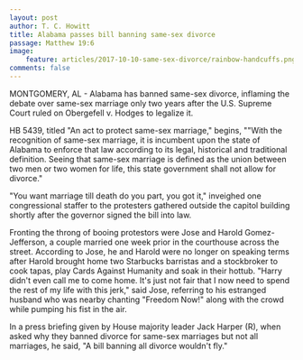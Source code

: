 ```yaml
---
layout: post
author: T. C. Howitt
title: Alabama passes bill banning same-sex divorce
passage: Matthew 19:6
image:
    feature: articles/2017-10-10-same-sex-divorce/rainbow-handcuffs.png
comments: false
---
```


MONTGOMERY, AL - Alabama has banned same-sex divorce, inflaming the debate over same-sex marriage only two years after the U.S. Supreme Court ruled on Obergefell v. Hodges to legalize it.

HB 5439, titled "An act to protect same-sex marriage," begins, ""With the recognition of same-sex marriage, it is incumbent upon the state of Alabama to enforce that law according to its legal, historical and traditional definition.  Seeing that same-sex marriage is defined as the union between two men or two women for life, this state government shall not allow for divorce."

"You want marriage till death do you part, you got it," inveighed one congressional staffer to the protesters gathered outside the capitol building shortly after the governor signed the bill into law.

Fronting the throng of booing protestors were Jose and Harold Gomez-Jefferson, a couple married one week prior in the courthouse across the street.  According to Jose, he and Harold were no longer on speaking terms after Harold brought home two Starbucks barristas and a stockbroker to cook tapas, play Cards Against Humanity and soak in their hottub.  "Harry didn't even call me to come home.  It's just not fair that I now need to spend the rest of my life with this jerk," said Jose, referring to his estranged husband who was nearby chanting "Freedom Now!" along with the crowd while pumping his fist in the air.

In a press briefing given by House majority leader Jack Harper (R), when asked why they banned divorce for same-sex marriages but not all marriages, he said, "A bill banning all divorce wouldn't fly."
